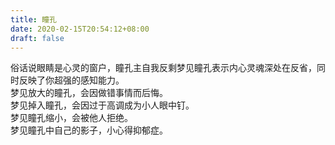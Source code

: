 ```yaml
---
title: 瞳孔
date: 2020-02-15T20:54:12+08:00
draft: false
---
```


俗话说眼睛是心灵的窗户，瞳孔主自我反剩梦见瞳孔表示内心灵魂深处在反省，同时反映了你超强的感知能力。<br>
梦见放大的瞳孔，会因做错事情而后悔。<br>
梦见掉入瞳孔，会因过于高调成为小人眼中钉。<br>
梦见瞳孔缩小，会被他人拒绝。<br>
梦见瞳孔中自己的影子，小心得抑郁症。<br>
